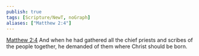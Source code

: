 ```yaml
---
publish: true
tags: [Scripture/NewT, noGraph]
aliases: ["Matthew 2:4"]
---
```

[Matthew 2:4](https://churchofjesuschrist.org/study/scriptures/nt/matt/2?lang=eng&id=p4#p4) And when he had gathered all the chief priests and scribes of the people together, he demanded of them where Christ should be born.
